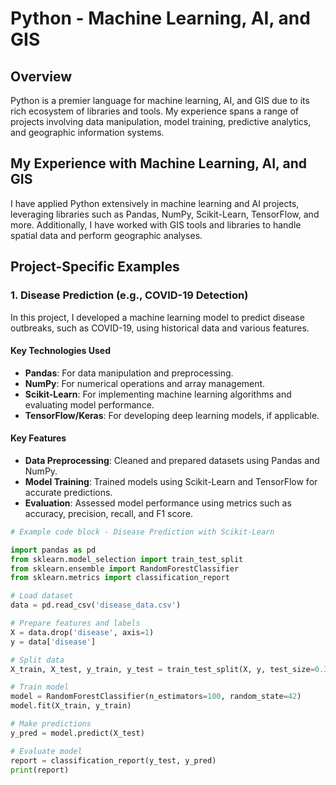 # Python - Machine Learning, AI, and GIS

## Overview
Python is a premier language for machine learning, AI, and GIS due to its rich ecosystem of libraries and tools. My experience spans a range of projects involving data manipulation, model training, predictive analytics, and geographic information systems.

## My Experience with Machine Learning, AI, and GIS
I have applied Python extensively in machine learning and AI projects, leveraging libraries such as Pandas, NumPy, Scikit-Learn, TensorFlow, and more. Additionally, I have worked with GIS tools and libraries to handle spatial data and perform geographic analyses.

## Project-Specific Examples

### 1. Disease Prediction (e.g., COVID-19 Detection)
In this project, I developed a machine learning model to predict disease outbreaks, such as COVID-19, using historical data and various features.

#### Key Technologies Used
- **Pandas**: For data manipulation and preprocessing.
- **NumPy**: For numerical operations and array management.
- **Scikit-Learn**: For implementing machine learning algorithms and evaluating model performance.
- **TensorFlow/Keras**: For developing deep learning models, if applicable.

#### Key Features
- **Data Preprocessing**: Cleaned and prepared datasets using Pandas and NumPy.
- **Model Training**: Trained models using Scikit-Learn and TensorFlow for accurate predictions.
- **Evaluation**: Assessed model performance using metrics such as accuracy, precision, recall, and F1 score.

```python
# Example code block - Disease Prediction with Scikit-Learn

import pandas as pd
from sklearn.model_selection import train_test_split
from sklearn.ensemble import RandomForestClassifier
from sklearn.metrics import classification_report

# Load dataset
data = pd.read_csv('disease_data.csv')

# Prepare features and labels
X = data.drop('disease', axis=1)
y = data['disease']

# Split data
X_train, X_test, y_train, y_test = train_test_split(X, y, test_size=0.3, random_state=42)

# Train model
model = RandomForestClassifier(n_estimators=100, random_state=42)
model.fit(X_train, y_train)

# Make predictions
y_pred = model.predict(X_test)

# Evaluate model
report = classification_report(y_test, y_pred)
print(report)
